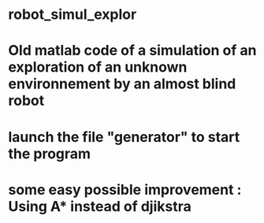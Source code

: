 # robot_simul_explor
# Old matlab code of a simulation of an exploration of an unknown environnement by an almost blind robot
# launch the file "generator" to start the program

# some easy possible improvement : Using A* instead of djikstra
